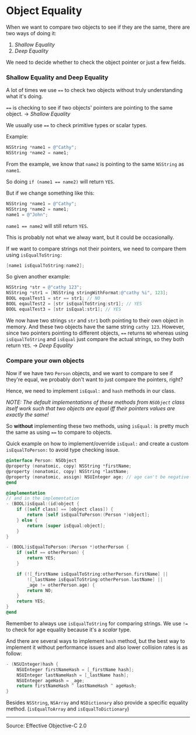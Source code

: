 # Object Equality

When we want to compare two objects to see if they are the same, there are two ways of doing it:

1. _Shallow Equality_
2. _Deep Equality_

We need to decide whether to check the object pointer or just a few fields.

### Shallow Equality and Deep Equality

A lot of times we use `==` to check two objects without truly understanding what it's doing.

`==` is checking to see if two objects' pointers are pointing to the same object. -> _Shallow Equality_

We usually use `==` to check primitive types or scalar types.

Example:

```objective-c
NSString *name1 = @"Cathy";
NSString *name2 = name1;
```

From the example, we know that `name2` is pointing to the same `NSString` as `name1`.

So doing `if (name1 == name2)` will return `YES`.

But if we change something like this:


```objective-c
NSString *name1 = @"Cathy";
NSString *name2 = name1;
name1 = @"John";
```

`name1 == name2` will still return `YES`.

This is probably not what we alway want, but it could be occasionally.

If we want to compare strings not their pointers, we need to compare them using `isEqualToString:`

```objective-c
[name1 isEqualToString:name2];
```

So given another example:

```objective-c
NSString *str = @"cathy 123";
NSString *str1 = [NSString stringWithFormat:@"cathy %i", 123];
BOOL equalTest1 = str == str1; // NO
BOOL eqaulTest2 = [str isEqualToString:str1]; // YES
BOOL equalTest3 = [str isEqual:str1]; // YES
```

We now have two strings `str` and `str1` both pointing to their own object in memory. And these two objects have the same string `cathy 123`. However, since two pointers pointing to different objects, `==` returns `NO` whereas using `isEqualToString` and `isEqual` just compare the actual strings, so they both return `YES`. -> _Deep Equality_

### Compare your own objects

Now if we have two `Person` objects, and we want to compare to see if they're equal, we probably don't want to just compare the pointers, right?

Hence, we need to implement `isEqual:` and `hash` methods in our class.

*NOTE: The default implementations of these methods from `NSObject` class itself work such that two objects are equal iff their pointers values are exactly the same!*

So **without** implementing these two methods, using `isEqual:` is pretty much the same as using `==` to compare to objects.

Quick example on how to implement/override `isEqual:` and create a custom `isEqualToPerson:` to avoid type checking issue.

```objective-c
@interface Person: NSObject
@property (nonatomic, copy) NSString *firstName;
@property (nonatomic, copy) NSString *lastName;
@property (nonatomic, assign) NSUInteger age; // age can't be negative
@end

@implementation
// and in the implementation
- (BOOL)isEqual:(id)object {
    if ([self class] == [object class]) {
        return [self isEqualToPerson:(Person *)object];
    } else {
        return [super isEqual:object];
    }
}

- (BOOL)isEqualToPerson:(Person *)otherPerson {
    if (self == otherPerson) {
        return YES;
    }

    if (![_firstName isEqualToString:otherPerson.firstName] ||
        ![_lastName isEqualToString:otherPerson.lastName] ||
        _age != otherPerson.age) {
        return NO;
    }
    return YES;
}
@end
```

Remember to always use `isEqualToString` for comparing strings. We use `!=` to check for age equality because it's a _scalar_ type.


And there are several ways to implement `hash` method, but the best way to implement it without performance issues and also lower collision rates is as follow:

```objective-c
- (NSUInteger)hash {
    NSUInteger firstNameHash = [_firstName hash];
    NSUInteger lastNameHash = [_lastName hash];
    NSUInteger ageHash = _age;
    return firstNameHash ^ lastNameHash ^ ageHash;
}
```


Besides `NSString`, `NSArray` and `NSDictionary` also provide a specific equality method. (`isEqualToArray` and `isEqualToDictionary`)


--------------
Source: Effective Objective-C 2.0
